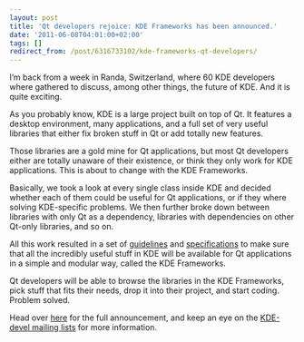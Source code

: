```yaml
---
layout: post
title: 'Qt developers rejoice: KDE Frameworks has been announced.'
date: '2011-06-08T04:01:00+02:00'
tags: []
redirect_from: /post/6316733102/kde-frameworks-qt-developers/
---
```

I’m back from a week in Randa, Switzerland, where 60 KDE developers where gathered to discuss, among other things, the future of KDE. And it is quite exciting.

As you probably know, KDE is a large project built on top of Qt. It features a desktop environment, many applications, and a full set of very useful libraries that either fix broken stuff in Qt or add totally new features.

Those libraries are a gold mine for Qt applications, but most Qt developers either are totally unaware of their existence, or think they only work for KDE applications. This is about to change with the KDE Frameworks.

Basically, we took a look at every single class inside KDE and decided whether each of them could be useful for Qt applications, or if they where solving KDE-specific problems. We then further broke down between libraries with only Qt as a dependency, libraries with dependencies on other Qt-only libraries, and so on.

All this work resulted in a set of [guidelines](http://www.devheads.net/desktop/kde/core/intended-organization-kde-frameworks.htm) and [specifications](http://www.devheads.net/desktop/kde/core/rules-be-approved-part-kde-frameworks.htm) to make sure that all the incredibly useful stuff in KDE will be available for Qt applications in a simple and modular way, called the KDE Frameworks.

Qt developers will be able to browse the libraries in the KDE Frameworks, pick stuff that fits their needs, drop it into their project, and start coding. Problem solved.

Head over [here](http://www.devheads.net/desktop/kde/core/future-our-frameworks.htm) for the full announcement, and keep an eye on the [KDE-devel mailing lists](https://mail.kde.org/mailman/listinfo/kde-devel) for more information.

